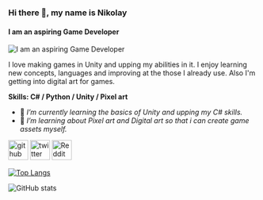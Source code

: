 ### Hi there 👋, my name is Nikolay
#### I am an aspiring Game Developer
![I am an aspiring Game Developer]([https://twitter.com/nikolaytabalyov/header_photo])

I love making games in Unity and upping my abilities in it. I enjoy learning new concepts, languages and improving at the those I already use. Also I'm getting into digital art for games.

**Skills: C# / Python / Unity / Pixel art**

- 🌱 *I’m currently learning the basics of Unity and upping my C# skills.*
- 🌱 *I’m learning about Pixel art and Digital art so that i can create game assets myself.* 


[<img src='https://cdn.jsdelivr.net/npm/simple-icons@3.0.1/icons/github.svg' alt='github' height='40'>](https://github.com/nikolaytabalyov)  [<img src='https://cdn.jsdelivr.net/npm/simple-icons@3.0.1/icons/twitter.svg' alt='twitter' height='40'>](https://twitter.com/nikolaytabalyov)  [<img src='https://cdn.jsdelivr.net/npm/simple-icons@3.0.1/icons/reddit.svg' alt='Reddit' height='40'>](https://www.reddit.com/user/nikolaytabalyov)  

[![Top Langs](https://github-readme-stats.vercel.app/api/top-langs/?username=nikolaytabalyov)](https://github.com/anuraghazra/github-readme-stats)

![GitHub stats](https://github-readme-stats.vercel.app/api?username=nikolaytabalyov&show_icons=true)  

 

